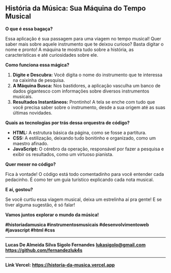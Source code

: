 ## **História da Música: Sua Máquina do Tempo Musical** 

**O que é essa bagaça?**

Essa aplicação é sua passagem para uma viagem no tempo musical! Quer saber mais sobre aquele instrumento que te deixou curioso? Basta digitar o nome e pronto! A máquina te mostra tudo sobre a história, as características e até curiosidades sobre ele.

**Como funciona essa mágica?**

1. **Digite e Descubra:** Você digita o nome do instrumento que te interessa na caixinha de pesquisa.
2. **A Máquina Busca:** Nos bastidores, a aplicação vasculha um banco de dados gigantesco com informações sobre diversos instrumentos musicais.
3. **Resultados Instantâneos:** Prontinho! A tela se enche com tudo que você precisa saber sobre o instrumento, desde a sua origem até as suas últimas novidades.

**Quais as tecnologias por trás dessa orquestra de código?**

* **HTML:** A estrutura básica da página, como se fosse a partitura.
* **CSS:** A estilização, deixando tudo bonitinho e organizado, como um maestro afinado.
* **JavaScript:** O cérebro da operação, responsável por fazer a pesquisa e exibir os resultados, como um virtuoso pianista.

**Quer mexer no código?**

Fica à vontade! O código está todo comentadinho para você entender cada pedacinho. É como ter um guia turístico explicando cada nota musical.

**E aí, gostou?**

Se você curtiu essa viagem musical, deixa um estrelinha aí pra gente! E se tiver alguma sugestão, é só falar! 

**Vamos juntos explorar o mundo da música!** 

**#historiadamusica #instrumentosmusicais #desenvolvimentoweb #javascript #html #css**

---

**Lucas De Almeida Silva Sigolo Fernandes**
**lukasigolo@gmail.com**
**https://github.com/fernandezluk4s**

---

**Link Vercel:**
**https://historia-da-musica.vercel.app**
